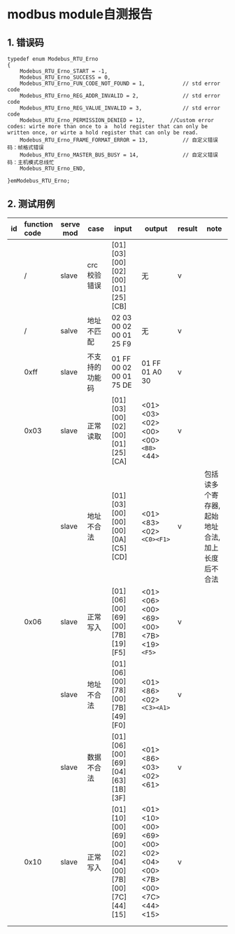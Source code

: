 # modbus module自测报告

## 1. 错误码

```
typedef enum Modebus_RTU_Erno
{
    Modebus_RTU_Erno_START = -1,
    Modebus_RTU_Erno_SUCCESS = 0,
    Modebus_RTU_Erno_FUN_CODE_NOT_FOUND = 1,            // std error code
    Modebus_RTU_Erno_REG_ADDR_INVALID = 2,              // std error code
    Modebus_RTU_Erno_REG_VALUE_INVALID = 3,             // std error code
    Modebus_RTU_Erno_PERMISSION_DENIED = 12,        //Custom error codes: wirte more than once to a  hold register that can only be written once, or wirte a hold register that can only be read.
    Modebus_RTU_Erno_FRAME_FORMAT_ERROR = 13,           // 自定义错误码：帧格式错误
    Modebus_RTU_Erno_MASTER_BUS_BUSY = 14,              // 自定义错误码：主机模式总线忙
    Modebus_RTU_Erno_END,
  
}emModebus_RTU_Erno;
```

## 2. 测试用例

| id | function code | serve mod | case           | input                                                | output                                               | result | note                                           |
| -- | :------------ | --------- | -------------- | ---------------------------------------------------- | ---------------------------------------------------- | ------ | ---------------------------------------------- |
|    | /             | slave     | crc 校验错误   | [01][03][00][02][00][01][25][CB]                     | 无                                                   | v      |                                                |
|    | /             | salve     | 地址不匹配     | 02 03 00 02 00 01 25 F9                              | 无                                                   | v      |                                                |
|    | 0xff          | slave     | 不支持的功能码 | 01 FF 00 02 00 01 75 DE                              | 01 FF 01 A0 30                                       | v      |                                                |
|    | 0x03          | slave     | 正常读取       | [01][03][00][02][00][01][25][CA]                     | <01><03><02><00><00>`<B8>`<44>                     | v      |                                                |
|    |               | slave     | 地址不合法     | [01][03][00][00][00][0A][C5][CD]                     | <01><83><02>`<C0><F1>`                             | v      | 包括读多个寄存器,起始地址合法,加上长度后不合法 |
|    | 0x06          | slave     | 正常写入       | [01][06][00][69][00][7B][19][F5]                     | <01><06><00><69><00><7B><19>`<F5>`                 | v      |                                                |
|    |               | slave     | 地址不合法     | [01][06][00][78][00][7B][49][F0]                     | <01><86><02>`<C3><A1>`                             | v      |                                                |
|    |               | slave     | 数据不合法     | [01][06][00][69][04][63][1B][3F]                     | <01><86><03><02><61>                                 | v      |                                                |
|    | 0x10          | slave     | 正常写入       | [01][10][00][69][00][02][04][00][7B][00][7C][44][15] | <01><10><00><69><00><02><04><00><7B><00><7C><44><15> | v      |                                                |
|    |               |           |                |                                                      |                                                      |        |                                                |
|    |               |           |                |                                                      |                                                      |        |                                                |
